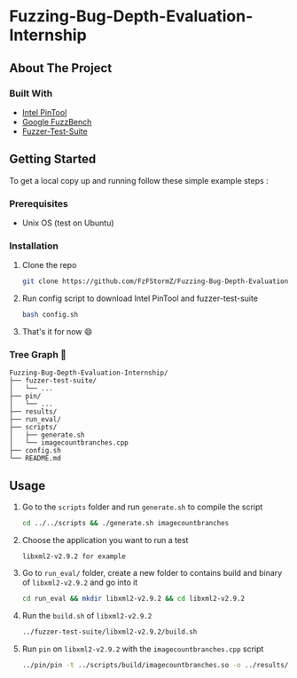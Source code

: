 # Fuzzing-Bug-Depth-Evaluation-Internship


## About The Project

### Built With
* [Intel PinTool](https://software.intel.com/content/www/us/en/develop/articles/pin-a-dynamic-binary-instrumentation-tool.html)
* [Google FuzzBench](https://jquery.com)
* [Fuzzer-Test-Suite](https://laravel.com)


## Getting Started 

To get a local copy up and running follow these simple example steps :

### Prerequisites

* Unix OS (test on Ubuntu)

### Installation

1. Clone the repo
   ```sh
   git clone https://github.com/FzFStormZ/Fuzzing-Bug-Depth-Evaluation-Internship.git
   ```
2. Run config script to download Intel PinTool and fuzzer-test-suite
   ```sh
   bash config.sh
   ```
3. That's it for now :smile:

### Tree Graph :evergreen_tree:

```
Fuzzing-Bug-Depth-Evaluation-Internship/ 
├── fuzzer-test-suite/ 
│ 	└── ... 
├── pin/ 
│ 	└── ... 
├── results/ 
├── run_eval/ 
├── scripts/ 
│ 	├── generate.sh 
│ 	└── imagecountbranches.cpp 
├── config.sh 
└── README.md
   ```


## Usage

1. Go to the `scripts` folder and run `generate.sh` to compile the script 
	```sh
	cd ../../scripts && ./generate.sh imagecountbranches 
	```

2. Choose the application you want to run a test
	```
	libxml2-v2.9.2 for example
	```
	
3. Go to `run_eval/` folder, create a new folder to contains build and binary of `libxml2-v2.9.2` and go into it
	```sh
	cd run_eval && mkdir libxml2-v2.9.2 && cd libxml2-v2.9.2
	```

4. Run the `build.sh` of `libxml2-v2.9.2`
	```sh
	../fuzzer-test-suite/libxml2-v2.9.2/build.sh
	```
	
5. Run `pin` on `libxml2-v2.9.2` with the `imagecountbranches.cpp` script
	```sh
	../pin/pin -t ../scripts/build/imagecountbranches.so -o ../results/libxml2-v2.9.2-imagecountbranches.cpp -- libxml2-v2.9.2-fsanitize_fuzzer
	```
